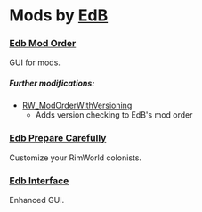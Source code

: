 # Mods by [EdB](https://ludeon.com/forums/index.php?action=profile;u=11058)

### [Edb Mod Order](https://ludeon.com/forums/index.php?topic=7454.0)
GUI for mods.

##### Further modifications:
  - [RW_ModOrderWithVersioning](https://github.com/Karel-Kroeze/RW_ModOrderWithVersioning)
    - Adds version checking to EdB's mod order

### [Edb Prepare Carefully](https://ludeon.com/forums/index.php?topic=6261.0)
Customize your RimWorld colonists.

### [Edb Interface](https://ludeon.com/forums/index.php?topic=5258.0)
Enhanced GUI.

